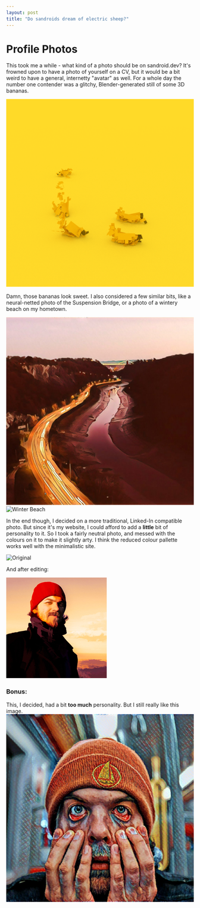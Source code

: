 ```yaml
---
layout: post
title: "Do sandroids dream of electric sheep?"
---
```


# Profile Photos 

This took me a while - what kind of a photo should be on sandroid.dev? It's frowned upon to have a photo of yourself
on a CV, but it would be a bit weird to have a general, internetty "avatar" as well. For a whole day the number one 
contender was a glitchy, Blender-generated still of some 3D bananas. 

![Slick bananas](/images/banana_logo.png)

Damn, those bananas look sweet. I also considered a few similar bits, like a neural-netted photo of the Suspension Bridge,
or a photo of a wintery beach on my hometown. 

![Suspension Bridge](/images/IMG_20180316_220605_836.jpg)
![Winter Beach](/images/valgeranna_maal.png)


In the end though, I decided on a more traditional, Linked-In compatible photo. But since it's my website, I could afford to add a **little** bit of personality to it. So I took a fairly neutral photo, and messed with the colours on it to make it slightly arty. I think the reduced colour pallette works well with the minimalistic site.

![Original](/images/subtle_molt.png)

And after editing: 

![Edited](/profile_photo.jpg)



### Bonus: 
This, I decided, had a bit **too much** personality. But I still really like this image.
![Too much personality](/images/IMG_20180328_145207_477.jpg)
